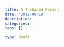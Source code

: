 ```yaml
---
title: A T-shaped Person
date: '2012-08-19'
description:
categories:
tags: []

type: draft
---
```



